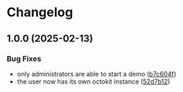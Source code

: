 # Changelog

## 1.0.0 (2025-02-13)


### Bug Fixes

* only administrators are able to start a demo ([b7c604f](https://github.com/ubiquity-os-marketplace/plugin-demo/commit/b7c604ff326c292cf18a261561c7fda54e03622e))
* the user now has its own octokit instance ([52d7b12](https://github.com/ubiquity-os-marketplace/plugin-demo/commit/52d7b125ac892a68d382478387ac14224f55bf82))
